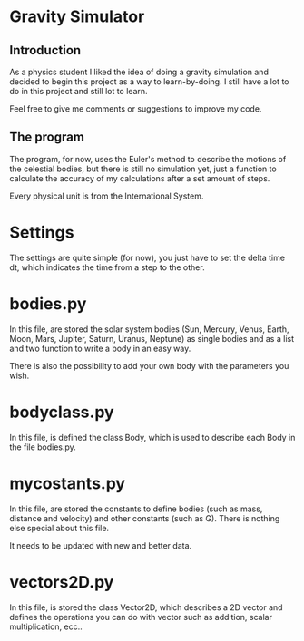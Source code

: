 # Gravity Simulator

## Introduction
As a physics student I liked the idea of doing a gravity simulation and decided to begin this project as a way to learn-by-doing. I still have a lot to do in this project and still lot to learn.

Feel free to give me comments or suggestions to improve my code.

## The program
The program, for now, uses the Euler's method to describe the motions of the celestial bodies, but there is still no simulation yet, just a function to calculate the accuracy of my calculations after a set amount of steps.

Every physical unit is from the International System.

# Settings
The settings are quite simple (for now), you just have to set the
delta time dt, which indicates the time from a step to the other.

# bodies.py
In this file, are stored the solar system bodies (Sun, Mercury, Venus, Earth, Moon, Mars, Jupiter, Saturn, Uranus, Neptune) as single bodies and as a list and two function to write a body in an easy way.

There is also the possibility to add your own body with the parameters you wish.

# bodyclass.py
In this file, is defined the class Body, which is used to describe each Body in the file bodies.py.

# mycostants.py
In this file, are stored the constants to define bodies (such as mass, distance and velocity) and other constants (such as G). There is nothing else special about this file.

It needs to be updated with new and better data.

# vectors2D.py
In this file, is stored the class Vector2D, which describes a 2D vector and defines the operations you can do with vector such as addition, scalar multiplication, ecc..
